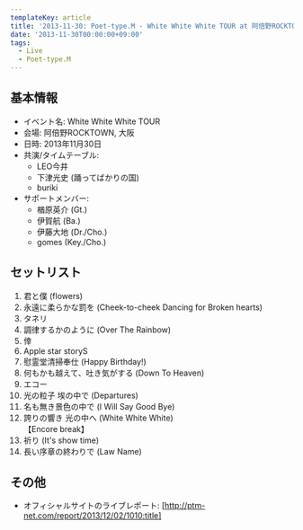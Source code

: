 ```yaml
---
templateKey: article
title: '2013-11-30: Poet-type.M - White White White TOUR at 阿倍野ROCKTOWN'
date: '2013-11-30T00:00:00+09:00'
tags:
  - Live
  - Poet-type.M
---
```

## 基本情報

* イベント名: White White White TOUR
* 会場: 阿倍野ROCKTOWN, 大阪
* 日時: 2013年11月30日
* 共演/タイムテーブル:
  * LEO今井
  * 下津光史 (踊ってばかりの国)
  * buriki
* サポートメンバー:
  * 楢原英介 (Gt.)
  * 伊賀航 (Ba.)
  * 伊藤大地 (Dr./Cho.)
  * gomes (Key./Cho.)

## セットリスト

1. 君と僕 (flowers)
1. 永遠に柔らかな罰を (Cheek-to-cheek Dancing for Broken hearts)
1. タネリ
1. 調律するかのように (Over The Rainbow)
1. 倖
1. Apple star storyS
1. 慰霊堂清掃奉仕 (Happy Birthday!)
1. 何もかも越えて、吐き気がする (Down To Heaven)
1. エコー
1. 光の粒子 埃の中で (Departures)
1. 名も無き景色の中で (I Will Say Good Bye)
1. 誇りの響き 光の中へ (White White White)<br>
  【Encore break】
1. 祈り (It's show time)
1. 長い序章の終わりで (Law Name)

## その他

* オフィシャルサイトのライブレポート: [http://ptm-net.com/report/2013/12/02/1010:title]
